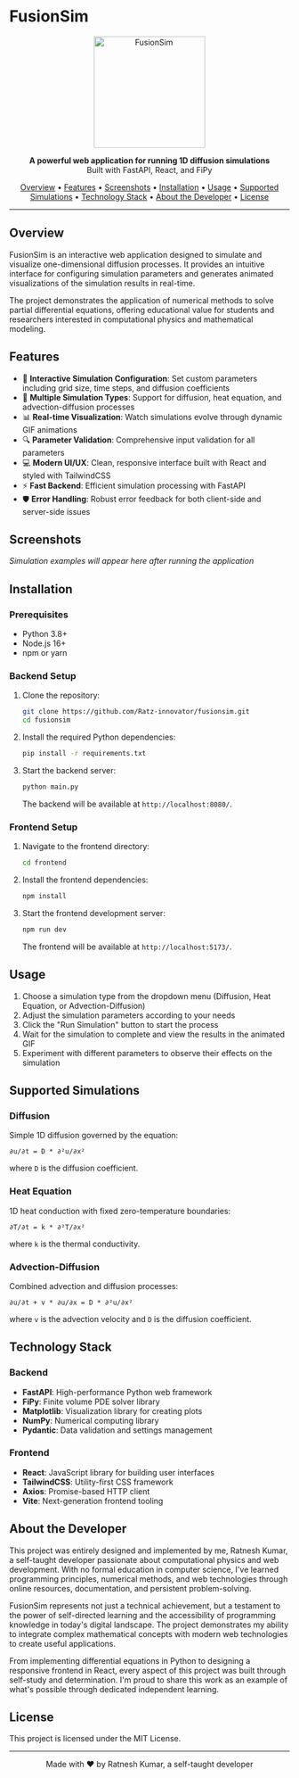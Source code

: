 # FusionSim

<p align="center">
  <img src="https://user-images.githubusercontent.com/YOUR_ID/YOUR_REPO/main/logo.png" alt="FusionSim" width="200"/>
</p>

<p align="center">
  <b>A powerful web application for running 1D diffusion simulations</b><br>
  Built with FastAPI, React, and FiPy
</p>

<p align="center">
  <a href="#overview">Overview</a> •
  <a href="#features">Features</a> •
  <a href="#screenshots">Screenshots</a> •
  <a href="#installation">Installation</a> •
  <a href="#usage">Usage</a> •
  <a href="#supported-simulations">Supported Simulations</a> •
  <a href="#technology-stack">Technology Stack</a> •
  <a href="#about-the-developer">About the Developer</a> •
  <a href="#license">License</a>
</p>

---

## Overview

FusionSim is an interactive web application designed to simulate and visualize one-dimensional diffusion processes. It provides an intuitive interface for configuring simulation parameters and generates animated visualizations of the simulation results in real-time.

The project demonstrates the application of numerical methods to solve partial differential equations, offering educational value for students and researchers interested in computational physics and mathematical modeling.

## Features

- 🧮 **Interactive Simulation Configuration**: Set custom parameters including grid size, time steps, and diffusion coefficients
- 🔄 **Multiple Simulation Types**: Support for diffusion, heat equation, and advection-diffusion processes
- 📊 **Real-time Visualization**: Watch simulations evolve through dynamic GIF animations
- 🔍 **Parameter Validation**: Comprehensive input validation for all parameters
- 💻 **Modern UI/UX**: Clean, responsive interface built with React and styled with TailwindCSS
- ⚡ **Fast Backend**: Efficient simulation processing with FastAPI
- 🛡️ **Error Handling**: Robust error feedback for both client-side and server-side issues

## Screenshots

*Simulation examples will appear here after running the application*

## Installation

### Prerequisites

- Python 3.8+
- Node.js 16+
- npm or yarn

### Backend Setup

1. Clone the repository:
   ```bash
   git clone https://github.com/Ratz-innovator/fusionsim.git
   cd fusionsim
   ```

2. Install the required Python dependencies:
   ```bash
   pip install -r requirements.txt
   ```

3. Start the backend server:
   ```bash
   python main.py
   ```
   The backend will be available at `http://localhost:8080/`.

### Frontend Setup

1. Navigate to the frontend directory:
   ```bash
   cd frontend
   ```

2. Install the frontend dependencies:
   ```bash
   npm install
   ```

3. Start the frontend development server:
   ```bash
   npm run dev
   ```
   The frontend will be available at `http://localhost:5173/`.

## Usage

1. Choose a simulation type from the dropdown menu (Diffusion, Heat Equation, or Advection-Diffusion)
2. Adjust the simulation parameters according to your needs
3. Click the "Run Simulation" button to start the process
4. Wait for the simulation to complete and view the results in the animated GIF
5. Experiment with different parameters to observe their effects on the simulation

## Supported Simulations

### Diffusion

Simple 1D diffusion governed by the equation:
```
∂u/∂t = D * ∂²u/∂x²
```
where `D` is the diffusion coefficient.

### Heat Equation

1D heat conduction with fixed zero-temperature boundaries:
```
∂T/∂t = k * ∂²T/∂x²
```
where `k` is the thermal conductivity.

### Advection-Diffusion

Combined advection and diffusion processes:
```
∂u/∂t + v * ∂u/∂x = D * ∂²u/∂x²
```
where `v` is the advection velocity and `D` is the diffusion coefficient.

## Technology Stack

### Backend
- **FastAPI**: High-performance Python web framework
- **FiPy**: Finite volume PDE solver library
- **Matplotlib**: Visualization library for creating plots
- **NumPy**: Numerical computing library
- **Pydantic**: Data validation and settings management

### Frontend
- **React**: JavaScript library for building user interfaces
- **TailwindCSS**: Utility-first CSS framework
- **Axios**: Promise-based HTTP client
- **Vite**: Next-generation frontend tooling

## About the Developer

This project was entirely designed and implemented by me, Ratnesh Kumar, a self-taught developer passionate about computational physics and web development. With no formal education in computer science, I've learned programming principles, numerical methods, and web technologies through online resources, documentation, and persistent problem-solving.

FusionSim represents not just a technical achievement, but a testament to the power of self-directed learning and the accessibility of programming knowledge in today's digital landscape. The project demonstrates my ability to integrate complex mathematical concepts with modern web technologies to create useful applications.

From implementing differential equations in Python to designing a responsive frontend in React, every aspect of this project was built through self-study and determination. I'm proud to share this work as an example of what's possible through dedicated independent learning.

## License

This project is licensed under the MIT License.

---

<p align="center">
  Made with ❤️ by Ratnesh Kumar, a self-taught developer
</p> 
